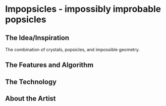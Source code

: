 # Impopsicles - impossibly improbable popsicles


## The Idea/Inspiration
The combination of crystals, popsicles, and impossible geometry.


## The Features and Algorithm


## The Technology


## About the Artist
